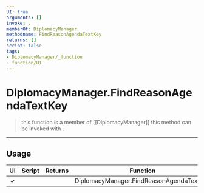 ```yaml
---
UI: true
arguments: []
invoke: .
memberOf: DiplomacyManager
methodname: FindReasonAgendaTextKey
returns: []
script: false
tags:
- DiplomacyManager/_function
- function/UI
---
```

# DiplomacyManager.FindReasonAgendaTextKey
> this function is a member of [[DiplomacyManager]]
> this method can be invoked with `.`
-----
## Usage
|  UI | Script | Returns | Function | Arguments |
|:---:|:------:|-------:|:--------:|:---------|
|✓| ||DiplomacyManager.FindReasonAgendaTextKey||
